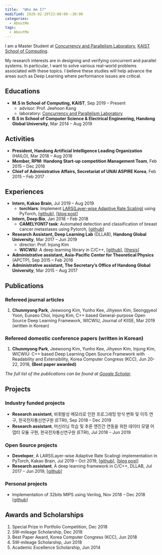 ```yaml
---
title:  "Who Am I?"
modified: 2020-02-29T23:00:00-:30:00
categories:
  - AboutMe
tags:
  - AboutMe
---
```

I am a Master Student at [Concurrency and Parallelism Laboratory](https://cp.kaist.ac.kr/), [KAIST School of Computing](https://cs.kaist.ac.kr/).

My research interests are in designing and verifying concurrent and parallel systems. In particular, I want to solve various real-world problems associated with these topics. I believe these studies will help advance the areas such as Deep Learning where performance issues are critical.

## Educations
- **M.S in School of Computing, KAIST**, Sep 2019 – Present
  - advisor: Prof. Jeehoon Kang
  - laboratory: [Concurrency and Parallelism Laboratory](https://cp.kaist.ac.kr/)
- **B.S in School of Computer Science & Electrical Engineering, Handong Global University**, Mar 2014 – Aug 2019

## Activities
- **President, Handong Artificial Intelligence Leading Organization** (HAILO), Mar 2018 – Aug 2018
- **Member, RPM: Handong Start-up competition Management Team**, Feb 2015 – Dec 2016
- **Chief of Administrative Affairs, Secretariat of UNAI ASPIRE Korea**, Feb 2015 – Feb 2017

## Experiences
- **Intern, Kakao Brain**, Jul 2019 – Aug 2019
  - **torchlars**: Implement [LARS(Layer-wise Adaptive Rate Scaling)](https://arxiv.org/abs/1708.03888) using PyTorch, [[github](https://github.com/kakaobrain/torchlars)], [[blog post](https://www.kakaobrain.com/blog/113)]
- **Intern, Deep Bio**, Jan 2018 – Feb 2018
  - **CAMELYON17 task**: Automated detection and classification of breast cancer metastases using Pytorch, [[github](https://github.com/cmpark0126/CamelyonTask)]
- **Research Assistant, Deep Learning Lab** (DLLAB), **Handong Global University**, Mar 2017 – Jun 2019
  - director: Prof. Injung Kim
  - **WICWIU**: A deep learning library in C/C++, [[github](https://github.com/WICWIU/WICWIU)], [[thesis](https://www.dbpia.co.kr/journal/articleDetail?nodeId=NODE07503145&language=ko_KR)]
- **Administrative assistant, Asia-Pacific Center for Theoretical Physics** (APCTP), Sep 2015 – Feb 2016
- **Administrative assistant, The Secretary’s Office of Handong Global University**, Mar 2015 – Aug 2017

## Publications
### Refereed journal articles
  1. **Chunmyong Park**, Jeewoong Kim, Yunho Kee, Jihyeon Kim, Seonggyeol Yoon, Eunseo Choi, Injung Kim, C++ based General-purpose Open Source Deep Learning Framework, WICWIU, Journal of KIISE, Mar 2019 (written in Korean)

### Refereed domestic conference papers (written in Korean)
  1. **Chunmyong Park**, Jeewoong Kim, Yunho Kee, Jihyeon Kim, Injung Kim, WICWIU: C++ based Deep Learning Open Source Framework with Readability and Extensibility, Korea Computer Congress (KCC), Jun 20-22, 2018, **(Best paper awarded)**

*The full list of the publications can be found at [Google Scholar](https://scholar.google.co.kr/citations?user=8ez_CnwAAAAJ&hl)*.

## Projects
### Industry funded projects
  - **Research assistant**, 비휘발성 메모리로 인한 프로그래밍 방식 변화 및 이득 연구, 한국전자통신연구원 (ETRI), Sep 2018 – Dec 2019
  - **Research assistant**, 머신러닝 학습 및 추론 엔진간 연동을 위한 데이터 모델 어뎁터 모듈 구현, 한국전자통신연구원 (ETRI), Jul 2018 – Jun 2019

### Open Source projects
  - **Developer**, A LARS(Layer-wise Adaptive Rate Scaling) implementation in PyTorch, Kakao Brain, Jul 2019 – Oct 2019, [[github](https://github.com/kakaobrain/torchlars)], [[blog post](https://www.kakaobrain.com/blog/113)]
  - **Research assistant**, A deep learning framework in C/C++, DLLAB, Jul 2017 – Jun 2019, [[github](https://github.com/WICWIU/WICWIU)]

### Personal projects
  - Implementation of 32bits MIPS using Verilog, Nov 2018 – Dec 2018 [[github](https://github.com/cmpark0126/MIPS_32bits)]

## Awards and Scholarships
1. Special Prize in Portfolio Competition, Dec 2018
1. SW-mileage Scholarship, Dec 2018
1. Best Paper Award, Korea Computer Congress (KCC), Jun 2018
1. SW-mileage Scholarship, Jun 2018
1. Academic Excellence Scholarship, Jun 2014